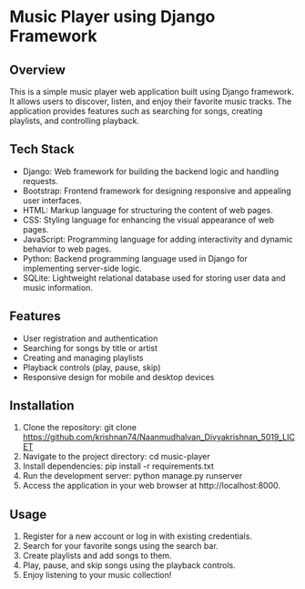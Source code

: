 # Music Player using Django Framework

## Overview
This is a simple music player web application built using Django framework. It allows users to discover, listen, and enjoy their favorite music tracks. The application provides features such as searching for songs, creating playlists, and controlling playback.

## Tech Stack
- Django: Web framework for building the backend logic and handling requests.
- Bootstrap: Frontend framework for designing responsive and appealing user interfaces.
- HTML: Markup language for structuring the content of web pages.
- CSS: Styling language for enhancing the visual appearance of web pages.
- JavaScript: Programming language for adding interactivity and dynamic behavior to web pages.
- Python: Backend programming language used in Django for implementing server-side logic.
- SQLite: Lightweight relational database used for storing user data and music information.

## Features
- User registration and authentication
- Searching for songs by title or artist
- Creating and managing playlists
- Playback controls (play, pause, skip)
- Responsive design for mobile and desktop devices

## Installation
1. Clone the repository: git clone https://github.com/krishnan74/Naanmudhalvan_Divyakrishnan_5019_LICET
2. Navigate to the project directory: cd music-player
3. Install dependencies: pip install -r requirements.txt
4. Run the development server: python manage.py runserver
5. Access the application in your web browser at http://localhost:8000.

## Usage
1. Register for a new account or log in with existing credentials.
2. Search for your favorite songs using the search bar.
3. Create playlists and add songs to them.
4. Play, pause, and skip songs using the playback controls.
5. Enjoy listening to your music collection!
